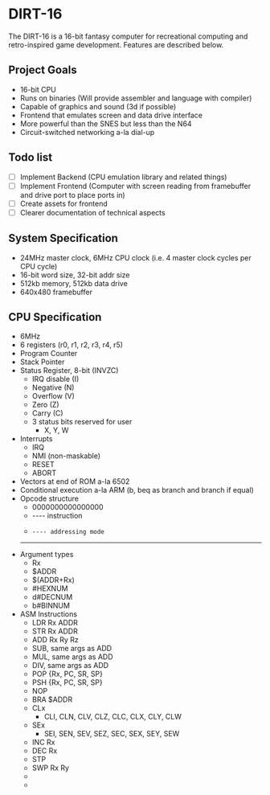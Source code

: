 # DIRT-16
The DIRT-16 is a 16-bit fantasy computer for recreational computing and retro-inspired game development. Features are described below.

## Project Goals
- 16-bit CPU
- Runs on binaries (Will provide assembler and language with compiler)
- Capable of graphics and sound (3d if possible)
- Frontend that emulates screen and data drive interface
- More powerful than the SNES but less than the N64
- Circuit-switched networking a-la dial-up

## Todo list
- [ ] Implement Backend (CPU emulation library and related things)
- [ ] Implement Frontend (Computer with screen reading from framebuffer and drive port to place ports in)
- [ ] Create assets for frontend
- [ ] Clearer documentation of technical aspects

## System Specification
- 24MHz master clock, 6MHz CPU clock (i.e. 4 master clock cycles per CPU cycle)
- 16-bit word size, 32-bit addr size
- 512kb memory, 512kb data drive
- 640x480 framebuffer

## CPU Specification
- 6MHz
- 6 registers (r0, r1, r2, r3, r4, r5)
- Program Counter
- Stack Pointer
- Status Register, 8-bit (INVZC)
    - IRQ disable (I)
    - Negative (N)
    - Overflow (V)
    - Zero (Z)
    - Carry (C)
    - 3 status bits reserved for user
        - X, Y, W
- Interrupts
    - IRQ
    - NMI (non-maskable)
    - RESET
    - ABORT
- Vectors at end of ROM a-la 6502
- Conditional execution a-la ARM (b, beq as branch and branch if equal)
- Opcode structure
    - 0000000000000000
    - ---- instruction
    -     ---- addressing mode
    -         --------
- Argument types
    - Rx
    - $ADDR
    - $(ADDR+Rx)
    - #HEXNUM
    - d#DECNUM
    - b#BINNUM
- ASM Instructions
    - LDR Rx ADDR
    - STR Rx ADDR
    - ADD Rx Ry Rz
    - SUB, same args as ADD
    - MUL, same args as ADD
    - DIV, same args as ADD
    - POP {Rx, PC, SR, SP}
    - PSH {Rx, PC, SR, SP}
    - NOP
    - BRA $ADDR
    - CLx
        - CLI, CLN, CLV, CLZ, CLC, CLX, CLY, CLW
    - SEx
        - SEI, SEN, SEV, SEZ, SEC, SEX, SEY, SEW
    - INC Rx
    - DEC Rx
    - STP
    - SWP Rx Ry
    - 
    - 
